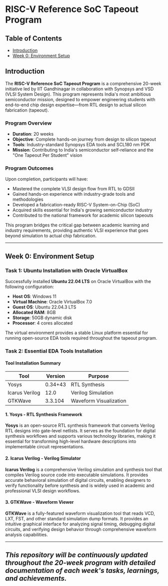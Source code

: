 # RISC-V Reference SoC Tapeout Program

## Table of Contents
- [Introduction](#introduction)
- [Week 0: Environment Setup](#week-0-environment-setup)

## Introduction

The **RISC-V Reference SoC Tapeout Program** is a comprehensive 20-week initiative led by IIT Gandhinagar in collaboration with Synopsys and VSD (VLSI System Design). This program represents India's most ambitious semiconductor mission, designed to empower engineering students with end-to-end chip design expertise—from RTL design to actual silicon fabrication (tapeout).

### Program Overview
- **Duration**: 20 weeks
- **Objective**: Complete hands-on journey from design to silicon tapeout
- **Tools**: Industry-standard Synopsys EDA tools and SCL180 nm PDK
- **Mission**: Contributing to India's semiconductor self-reliance and the "One Tapeout Per Student" vision

### Program Outcomes
Upon completion, participants will have:
- Mastered the complete VLSI design flow from RTL to GDSII
- Gained hands-on experience with industry-grade tools and methodologies
- Developed a fabrication-ready RISC-V System-on-Chip (SoC)
- Acquired skills essential for India's growing semiconductor industry
- Contributed to the national framework for academic silicon tapeouts

This program bridges the critical gap between academic learning and industry requirements, providing authentic VLSI experience that goes beyond simulation to actual chip fabrication.

---

## Week 0: Environment Setup

### Task 1: Ubuntu Installation with Oracle VirtualBox

Successfully installed **Ubuntu 22.04 LTS** on Oracle VirtualBox with the following configuration:
- **Host OS**: Windows 11
- **Virtual Machine**: Oracle VirtualBox 7.0
- **Guest OS**: Ubuntu 22.04.3 LTS
- **Allocated RAM**: 8GB
- **Storage**: 50GB dynamic disk
- **Processor**: 4 cores allocated

The virtual environment provides a stable Linux platform essential for running open-source EDA tools required throughout the tapeout program.

### Task 2: Essential EDA Tools Installation

#### Tool Installation Summary

| Tool | Version | Purpose |
|------|---------|---------|
| Yosys | 0.34+43 | RTL Synthesis | 
| Icarus Verilog | 12.0 | Verilog Simulation | 
| GTKWave | 3.3.104 | Waveform Visualization |

#### 1. Yosys - RTL Synthesis Framework
**Yosys** is an open-source RTL synthesis framework that converts Verilog RTL designs into gate-level netlists. It serves as the foundation for digital synthesis workflows and supports various technology libraries, making it essential for transforming high-level hardware descriptions into implementable circuit representations.


#### 2. Icarus Verilog - Verilog Simulator
**Icarus Verilog** is a comprehensive Verilog simulation and synthesis tool that compiles Verilog source code into executable simulations. It provides accurate behavioral simulation of digital circuits, enabling designers to verify functionality before synthesis and is widely used in academic and professional VLSI design workflows.


#### 3. GTKWave - Waveform Viewer
**GTKWave** is a fully-featured waveform visualization tool that reads VCD, LXT, FST, and other standard simulation dump formats. It provides an intuitive graphical interface for analyzing signal timing, debugging digital circuits, and verifying design behavior through comprehensive waveform analysis capabilities.

---

*This repository will be continuously updated throughout the 20-week program with detailed documentation of each week's tasks, learnings, and achievements.*
---



